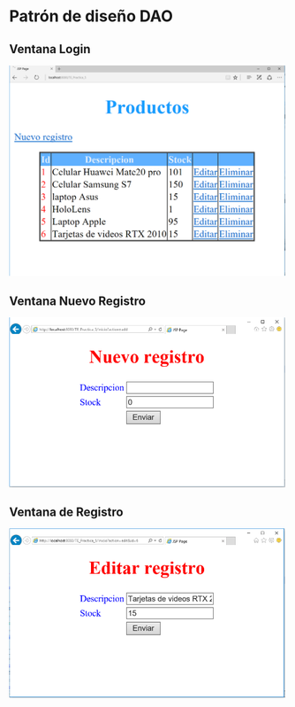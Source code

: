 # Patrón de diseño DAO

## Ventana Login
<img src="Imagenes/inicio-registro.PNG" width="500">

## Ventana Nuevo Registro
<img src="Imagenes/nuevo-registro.PNG" width="500"> 

## Ventana de Registro
<img src="Imagenes/editar-registro.PNG" width="500">
